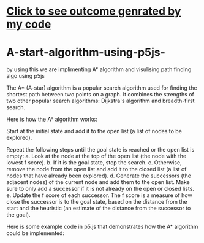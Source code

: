 <h1><b><a href="https://sam19004.github.io/A-start-algorithm-using-p5js-/">Click to see outcome genrated by my code </a></b></h1>

# A-start-algorithm-using-p5js-
by using this we are implimenting  A* algorithm and visulising path finding algo using p5js
 
The A* (A-star) algorithm is a popular search algorithm used for finding the shortest path between two points on a graph. It combines the strengths of two other popular search algorithms: Dijkstra's algorithm and breadth-first search.

Here is how the A* algorithm works:

Start at the initial state and add it to the open list (a list of nodes to be explored).

Repeat the following steps until the goal state is reached or the open list is empty:
a. Look at the node at the top of the open list (the node with the lowest f score).
b. If it is the goal state, stop the search.
c. Otherwise, remove the node from the open list and add it to the closed list (a list of nodes that have already been explored).
d. Generate the successors (the adjacent nodes) of the current node and add them to the open list. Make sure to only add a successor if it is not already on the open or closed lists.
e. Update the f score of each successor. The f score is a measure of how close the successor is to the goal state, based on the distance from the start and the heuristic (an estimate of the distance from the successor to the goal).

Here is some example code in p5.js that demonstrates how the A* algorithm could be implemented:
